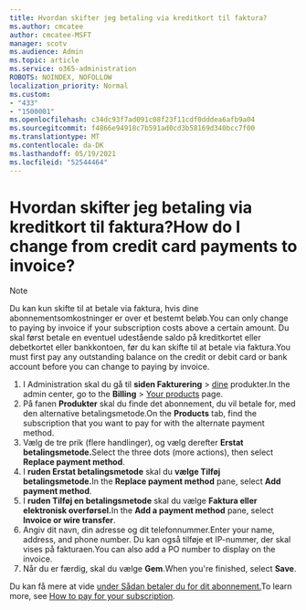```yaml
---
title: Hvordan skifter jeg betaling via kreditkort til faktura?
ms.author: cmcatee
author: cmcatee-MSFT
manager: scotv
ms.audience: Admin
ms.topic: article
ms.service: o365-administration
ROBOTS: NOINDEX, NOFOLLOW
localization_priority: Normal
ms.custom:
- "433"
- "1500001"
ms.openlocfilehash: c34dc93f7ad091c08f23f11cdf0dddea6afb9a04
ms.sourcegitcommit: f4866e94918c7b591ad0cd3b58169d340bcc7f00
ms.translationtype: MT
ms.contentlocale: da-DK
ms.lasthandoff: 05/19/2021
ms.locfileid: "52544464"
---
```

# <a name="how-do-i-change-from-credit-card-payments-to-invoice"></a><span data-ttu-id="f3aa0-102">Hvordan skifter jeg betaling via kreditkort til faktura?</span><span class="sxs-lookup"><span data-stu-id="f3aa0-102">How do I change from credit card payments to invoice?</span></span>

> [!NOTE]
> <span data-ttu-id="f3aa0-103">Du kan kun skifte til at betale via faktura, hvis dine abonnementsomkostninger er over et bestemt beløb.</span><span class="sxs-lookup"><span data-stu-id="f3aa0-103">You can only change to paying by invoice if your subscription costs above a certain amount.</span></span> <span data-ttu-id="f3aa0-104">Du skal først betale en eventuel udestående saldo på kreditkortet eller debetkortet eller bankkontoen, før du kan skifte til at betale via faktura.</span><span class="sxs-lookup"><span data-stu-id="f3aa0-104">You must first pay any outstanding balance on the credit or debit card or bank account before you can change to paying by invoice.</span></span>

1. <span data-ttu-id="f3aa0-105">I Administration skal du gå til **siden Fakturering**  >  [dine](https://go.microsoft.com/fwlink/p/?linkid=842054) produkter.</span><span class="sxs-lookup"><span data-stu-id="f3aa0-105">In the admin center, go to the **Billing** > [Your products](https://go.microsoft.com/fwlink/p/?linkid=842054) page.</span></span>
2. <span data-ttu-id="f3aa0-106">På fanen **Produkter** skal du finde det abonnement, du vil betale for, med den alternative betalingsmetode.</span><span class="sxs-lookup"><span data-stu-id="f3aa0-106">On the **Products** tab, find the subscription that you want to pay for with the alternate payment method.</span></span>
3. <span data-ttu-id="f3aa0-107">Vælg de tre prik (flere handlinger), og vælg derefter **Erstat betalingsmetode.**</span><span class="sxs-lookup"><span data-stu-id="f3aa0-107">Select the three dots (more actions), then select **Replace payment method**.</span></span>
4. <span data-ttu-id="f3aa0-108">I **ruden Erstat betalingsmetode** skal du **vælge Tilføj betalingsmetode.**</span><span class="sxs-lookup"><span data-stu-id="f3aa0-108">In the **Replace payment method** pane, select **Add payment method**.</span></span>
5. <span data-ttu-id="f3aa0-109">I **ruden Tilføj en betalingsmetode** skal du vælge **Faktura eller elektronisk overførsel.**</span><span class="sxs-lookup"><span data-stu-id="f3aa0-109">In the **Add a payment method** pane, select **Invoice or wire transfer**.</span></span>
6. <span data-ttu-id="f3aa0-110">Angiv dit navn, din adresse og dit telefonnummer.</span><span class="sxs-lookup"><span data-stu-id="f3aa0-110">Enter your name, address, and phone number.</span></span> <span data-ttu-id="f3aa0-111">Du kan også tilføje et IP-nummer, der skal vises på fakturaen.</span><span class="sxs-lookup"><span data-stu-id="f3aa0-111">You can also add a PO number to display on the invoice.</span></span>
7. <span data-ttu-id="f3aa0-112">Når du er færdig, skal du vælge **Gem**.</span><span class="sxs-lookup"><span data-stu-id="f3aa0-112">When you're finished, select **Save**.</span></span>

<span data-ttu-id="f3aa0-113">Du kan få mere at vide [under Sådan betaler du for dit abonnement.](/microsoft-365/commerce/billing-and-payments/pay-for-your-subscription)</span><span class="sxs-lookup"><span data-stu-id="f3aa0-113">To learn more, see [How to pay for your subscription](/microsoft-365/commerce/billing-and-payments/pay-for-your-subscription).</span></span>